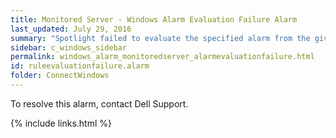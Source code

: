 ```yaml
---
title: ﻿Monitored Server - Windows Alarm Evaluation Failure Alarm
last_updated: July 29, 2016
summary: "Spotlight failed to evaluate the specified alarm from the given collection."
sidebar: c_windows_sidebar
permalink: windows_alarm_monitoredserver_alarmevaluationfailure.html
id: ruleevaluationfailure.alarm
folder: ConnectWindows
---
```



To resolve this alarm, contact Dell Support.


{% include links.html %}
